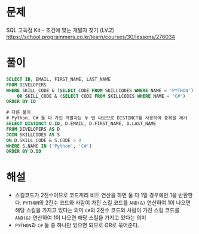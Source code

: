 # 문제
SQL 고득점 Kit - 조건에 맞는 개발자 찾기 (LV.2)
https://school.programmers.co.kr/learn/courses/30/lessons/276034


# 풀이

```SQL
SELECT ID, EMAIL, FIRST_NAME, LAST_NAME
FROM DEVELOPERS
WHERE SKILL_CODE & (SELECT CODE FROM SKILLCODES WHERE NAME = 'PYTHON')
    OR SKILL_CODE & (SELECT CODE FROM SKILLCODES WHERE NAME = 'C#')
ORDER BY ID

# 다른 풀이
# Python, C# 둘 다 가진 개발자는 두 번 나오므로 DISTINCT를 사용하여 중복을 제거
SELECT DISTINCT D.ID, D.EMAIL, D.FIRST_NAME, D.LAST_NAME
FROM DEVELOPERS AS D 
JOIN SKILLCODES AS S 
ON D.SKILL_CODE & S.CODE > 0
WHERE S.NAME IN ('Python', 'C#')
ORDER BY D.ID
```


# 해설
* 스킬코드가 2진수이므로 코드끼리 비트 연산을 하면 둘 다 1일 경우에만 1을 반환한다.
  `PYTHON`의 2진수 코드와 사람이 가진 스킬 코드를 `AND(&)` 연산하여 1이 나오면 해당 스킬을 가지고 있다는 의미
  `C#`의 2진수 코드와 사람이 가진 스킬 코드를 `AND(&)` 연산하여 1이 나오면 해당 스킬을 가지고 있다는 의미
* `PYTHON`과 `C#` 둘 중 하나만 있으면 되므로 OR로 묶어준다.